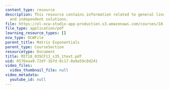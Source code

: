 ```yaml
---
content_type: resource
description: This resource contains information related to general linear ODE systems
  and independent solutions.
file: https://ol-ocw-studio-app-production.s3.amazonaws.com/courses/18-03sc-differential-equations-fall-2011/0576eaa972df1b7d8c170a9a59c8d241_MIT18_03SCF11_s35_1text.pdf
file_type: application/pdf
learning_resource_types: []
ocw_type: OCWFile
parent_title: Matrix Exponentials
parent_type: CourseSection
resourcetype: Document
title: MIT18_03SCF11_s35_1text.pdf
uid: 0576eaa9-72df-1b7d-8c17-0a9a59c8d241
video_files:
  video_thumbnail_file: null
video_metadata:
  youtube_id: null
---
```

